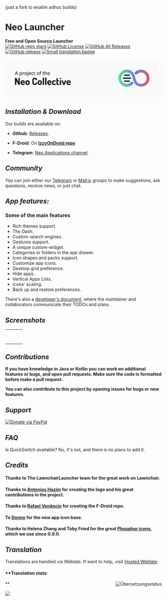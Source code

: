 (just a fork to enable adhoc builds)

# Neo Launcher <img title="" src="./fastlane/metadata/android/en-US/images/icon.png" align="left" width="64">

**Free and Open Source Launcher**
<br/>
[![GitHub repo stars](https://img.shields.io/github/stars/NeoApplications/Neo-Launcher?style=flat)](https://github.com/NeoApplications/Neo-Launcher/stargazers)
[![GitHub License](https://img.shields.io/github/license/NeoApplications/Neo-Launcher)](https://github.com/NeoApplications/Neo-Launcher/blob/A-12/LICENSE)
[![GitHub All Releases](https://img.shields.io/github/downloads/NeoApplications/Neo-Launcher/total.svg)](https://github.com/NeoApplications/Neo-Launcher/releases/)
[![GitHub release](https://img.shields.io/github/v/release/NeoApplications/Neo-Launcher?display_name=tag)](https://github.com/NeoApplications/Neo-Launcher/releases/latest)
[![Small translation badge](https://hosted.weblate.org/widgets/omegalauncher/-/omegalauncher/svg-badge.svg)](https://hosted.weblate.org/engage/omegalauncher/?utm_source=widget)

[![Neo Applications Banner](neo_banner.png)](https://github.com/NeoApplications)

## *Installation & Download*

Our builds are available on:

- **Github**: [Releases](https://github.com/NeoApplications/Neo-Launcher/releases).

- **F-Droid**: On **[IzzyOnDroid repo](https://apt.izzysoft.de/fdroid/index/apk/com.saggitt.omega)**

- **Telegram**: [Neo Applications channel](https://t.me/neo_applications).

## *Community*

You can join either our [Telegram](https://t.me/neo_launcher) or [Matrix](https://matrix.to/#/#neo-launcher:matrix.org) groups to make suggestions, ask questions, receive news, or just chat.

## *App features:*

### **Some of the main features**

- Rich themes support.
- The Dash.
- Custom search engines.
- Gestures support.
- A unique custom-widget.
- Categories or folders in the app drawer.
- Icon shapes and packs support.
- Customize app icons.
- Desktop grid preference.
- Hide apps.
- Vertical Apps Lists.
- Icons' scaling.
- Back up and restore preferences.

There's also a [developer's document](DEVDOC.md), where the maintainer and collaborators communicate
their TODOs and plans.

## *Screenshots*

<table>
    <tr>
        <td colspan="4"><img src="https://github.com/NeoApplications/Neo-Launcher/blob/main/snapshots/theme.png" alt="" width="512"></td>
    </tr>
    <tr>
        <td><img src="https://raw.githubusercontent.com/NeoApplications/Neo-Launcher/blob/main/snapshots/omega1.jpg" alt="" width="256"></td>
        <td><img src="https://raw.githubusercontent.com/NeoApplications/Neo-Launcher/blob/main/snapshots/omega5.jpg" alt="" width="256"></td>
        <td><img src="https://raw.githubusercontent.com/NeoApplications/Neo-Launcher/blob/main/snapshots/omega6.jpg" alt="" width="256"></td>
        <td><img src="https://raw.githubusercontent.com/NeoApplications/Neo-Launcher/blob/main/snapshots/omega8.jpg" alt="" width="256"></td>
    </tr>
</table>

## *Contributions*

**If you have knowledge in Java or Kotlin you can work on additional features or bugs, and open pull requests. Make sure the code is formatted before make a pull request.**

**You can also contribute to this project by opening issues for bugs or new features.**

## *Support*

<a href="https://www.paypal.com/paypalme/saulhdev"><img src="https://img.shields.io/badge/Paypal-Donate-blue?style=for-the-badge&logo=paypal" alt="Donate via PayPal"/></a>

## *FAQ*
Is QuickSwitch available?
No, it's not, and there is no plans to add it.

## *Credits*

#### Thanks to The LawnchairLauncher team for the great work on Lawnchair.

#### Thanks to <a href="https://github.com/machiav3lli">Antonios Hazim</a> for creating the logo and his great contributions in the project.

#### Thanks to <a href="https://github.com/nonaybay">Rafael Venâncio</a> for creating the F-Droid repo.

#### To [Donno](https://github.com/Donnnno) for the new app icon base.

#### Thanks to Helena Zhang and Toby Fried for the great [Phosphor icons](https://phosphoricons.com), which we use since 0.9.0.

## *Translation*

Translations are handled via Weblate. If want to help,
visit <a href="https://hosted.weblate.org/projects/neolauncher">Hosted Weblate</a>.

#### **Translation stats:
** [<img align="right" src="https://hosted.weblate.org/widgets/neolauncher/-/287x66-white.png" alt="Übersetzungsstatus" />](https://hosted.weblate.org/engage/omegalauncher/?utm_source=widget)

<img src="https://hosted.weblate.org/widgets/neolauncher/-/multi-red.svg" />
